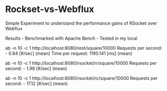 # Rockset-vs-Webflux

Simple Experiment to understand the performance gains of RSocket over Webflux

Results - Benchmarked with Apache Bench - Tested in my local

ab -n 10 -c 1 http://localhost:8080/rest/square/10000
Requests per second:  - 0.84 [#/sec] (mean)
Time per request:       1190.141 [ms] (mean)

ab -n 10 -c 1 http://localhost:8080/rsocket/rr/square/10000
Requests per second:  - 1.98 [#/sec] (mean)

ab -n 10 -c 1 http://localhost:8080/rsocket/rc/square/10000
Requests per second:  - 17.12 [#/sec] (mean)
